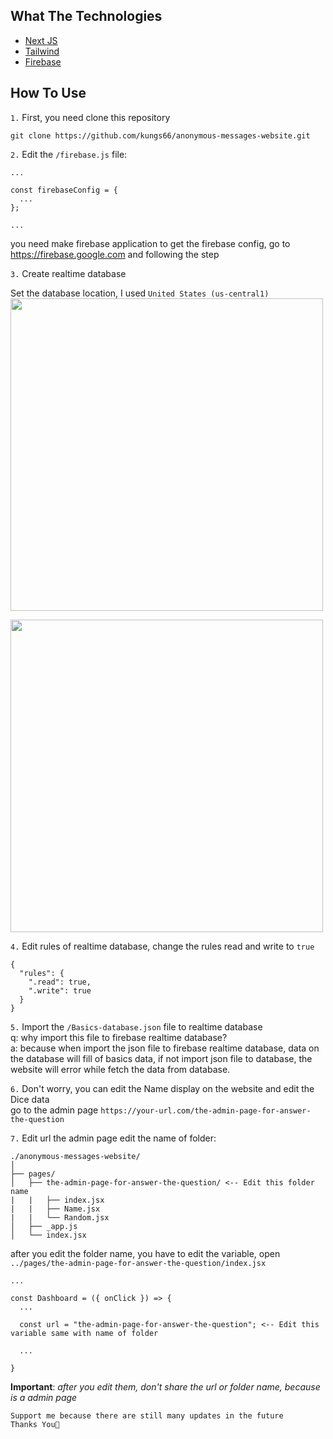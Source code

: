 ## What The Technologies
<ul>
  <li>
    <a href="https://nextjs.org" target="_blank">Next JS</a>
  </li>
  <li>
    <a href="https://tailwindcss.com" target="_blank">Tailwind</a>
  </li>
  <li>
    <a href="https://firebase.google.com" target="_blank">Firebase</a>
  </li>
</ul>


## How To Use
`1.` First, you need clone this repository 
```
git clone https://github.com/kungs66/anonymous-messages-website.git
```

`2.` Edit the ``/firebase.js`` file:
```
...

const firebaseConfig = {
  ...
};

...

```
you need make firebase application to get the firebase config, go to https://firebase.google.com and following the step


`3.` Create realtime database

Set the database location, I used ``United States (us-central1)``
<br>
<img src="https://user-images.githubusercontent.com/79618538/208272066-d0738738-2680-4ad1-b049-0fa65b91cbcc.png" width="500" />

<img src="https://user-images.githubusercontent.com/79618538/208272230-8561c19a-f2b3-4900-8de5-da54637bd415.png" width="500" />


`4.` Edit rules of realtime database, change the rules read and write to `true`
```
{
  "rules": {
    ".read": true,
    ".write": true
  }
}
```


`5.` Import the ``/Basics-database.json`` file to realtime database <br>
  q: why import this file to firebase realtime database? <br>
  a: because when import the json file to firebase realtime database, data on the database will fill of basics data, if not import json file to database, the website will error while fetch the data from database.


`6.` Don't worry, you can edit the Name display on the website and edit the Dice data <br>
go to the admin page `https://your-url.com/the-admin-page-for-answer-the-question`


`7.` Edit url the admin page
edit the name of folder:
```
./anonymous-messages-website/
│
├── pages/
│   ├── the-admin-page-for-answer-the-question/ <-- Edit this folder name
|   |   ├── index.jsx
|   |   ├── Name.jsx
|   |   └── Random.jsx
│   ├── _app.js
│   └── index.jsx
```
after you edit the folder name, you have to edit the variable, open ``../pages/the-admin-page-for-answer-the-question/index.jsx`` 
```
...

const Dashboard = ({ onClick }) => {
  ...

  const url = "the-admin-page-for-answer-the-question"; <-- Edit this variable same with name of folder

  ...

}
```
**Important**: *after you edit them, don't share the url or folder name, because is a admin page*

```
Support me because there are still many updates in the future
Thanks You🤗
```
